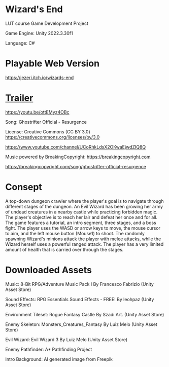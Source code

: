 # Wizard's End
LUT course Game Development Project

Game Engine: Unity 2022.3.30f1

Language: C#

# Playable Web Version
https://jezeri.itch.io/wizards-end

# [Trailer](https://youtu.be/ottEMyz4OBc)
https://youtu.be/ottEMyz4OBc

Song: Ghostrifter Official - Resurgence

License: Creative Commons (CC BY 3.0) https://creativecommons.org/licenses/by/3.0

https://www.youtube.com/channel/UCoRhkLdsX2OKwaEjwdZIQ8Q

Music powered by BreakingCopyright: https://breakingcopyright.com

https://breakingcopyright.com/song/ghostrifter-official-resurgence

# Consept
A top-down dungeon crawler where the player's goal is to navigate through different stages of the dungeon. An Evil Wizard has been growing her army of undead creatures in a nearby castle while practicing forbidden magic. The player's objective is to reach her lair and defeat her once and for all. The game features a tutorial, an intro segment, three stages, and a boss fight. The player uses the WASD or arrow keys to move, the mouse cursor to aim, and the left mouse button (Mouse1) to shoot. The randomly spawning Wizard's minions attack the player with melee attacks, while the Wizard herself uses a powerful ranged attack. The player has a very limited amount of health that is carried over through the stages.



# Downloaded Assets
Music: 8-Bit RPG/Adventure Music Pack I By Francesco Fabrizio (Unity Asset Store)

Sound Effects: RPG Essentials Sound Effects - FREE! By leohpaz (Unity Asset Store)

Environment Tileset: Rogue Fantasy Castle By Szadi Art. (Unity Asset Store)

Enemy Skeleton: Monsters_Creatures_Fantasy By Luiz Melo (Unity Asset Store)

Evil Wizard: Evil Wizard 3 By Luiz Melo (Unity Asset Store)

Enemy Pathfinder: A* Pathfinding Project

Intro Background: AI generated image from Freepik

